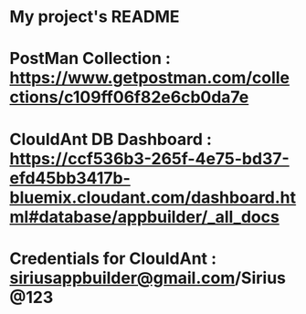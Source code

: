 # My project's README
# PostMan Collection : https://www.getpostman.com/collections/c109ff06f82e6cb0da7e
# ClouldAnt DB Dashboard : https://ccf536b3-265f-4e75-bd37-efd45bb3417b-bluemix.cloudant.com/dashboard.html#database/appbuilder/_all_docs
# Credentials for ClouldAnt : siriusappbuilder@gmail.com/Sirius@123